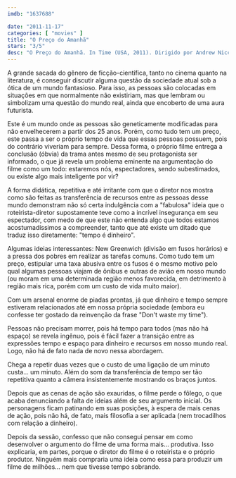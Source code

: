 ```yaml
---
imdb: "1637688"

date: "2011-11-17"
categories: [ "movies" ]
title: "O Preço do Amanhã"
stars: "3/5"
desc: "O Preço do Amanhã. In Time (USA, 2011). Dirigido por Andrew Niccol. Escrito por Andrew Niccol. Com Justin Timberlake, Olivia Wilde, Shyloh Oostwald, Johnny Galecki, Colin McGurk, Will Harris, Michael William Freeman, Jesse Lee Soffer, Aaron Perilo."
---
```

A grande sacada do gênero de ficção-científica, tanto no cinema quanto na literatura, é conseguir discutir alguma questão da sociedade atual sob a ótica de um mundo fantasioso. Para isso, as pessoas são colocadas em situações em que normalmente não existiriam, mas que lembram ou simbolizam uma questão do mundo real, ainda que encoberto de uma aura futurista.

Este é um mundo onde as pessoas são geneticamente modificadas para não envelhecerem a partir dos 25 anos. Porém, como tudo tem um preço, este passa a ser o próprio tempo de vida que essas pessoas possuem, pois do contrário viveriam para sempre. Dessa forma, o próprio filme entrega a conclusão (óbvia) da trama antes mesmo de seu protagonista ser informado, o que já revela um problema eminente na argumentação do filme como um todo: estaremos nós, espectadores, sendo subestimados, ou existe algo mais inteligente por vir?

A forma didática, repetitiva e até irritante com que o diretor nos mostra como são feitas as transferência de recursos entre as pessoas desse mundo demonstram não só certa indulgência com a "fabulosa" ideia que o roteirista-diretor supostamente teve como a incrível insegurança em seu espectador, com medo de que este não entenda algo que todos estamos acostumadíssimos a compreender, tanto que até existe um ditado que traduz isso diretamente: "tempo é dinheiro".

Algumas ideias interessantes: New Greenwich (divisão em fusos horários) e a pressa dos pobres em realizar as tarefas comuns. Como tudo tem um preço, estipular uma taxa abusiva entre os fusos é o mesmo motivo pelo qual algumas pessoas viajam de ônibus e outras de avião em nosso mundo (ou moram em uma determinada região menos favorecida, em detrimento à região mais rica, porém com um custo de vida muito maior).

Com um arsenal enorme de piadas prontas, já que dinheiro e tempo sempre estiveram relacionados até em nossa própria sociedade (embora eu confesse ter gostado da reinvenção da frase "Don't waste my time").

Pessoas não precisam morrer, pois há tempo para todos (mas não há espaço) se revela ingênuo, pois é fácil fazer a transição entre as expressões tempo e espaço para dinheiro e recursos em nosso mundo real. Logo, não há de fato nada de novo nessa abordagem.

Chega a repetir duas vezes que o custo de uma ligação de um minuto custa... um minuto. Além do som da transferência de tempo ser tão repetitiva quanto a câmera insistentemente mostrando os braços juntos.

Depois que as cenas de ação são exauridas, o filme perde o fôlego, o que acaba denunciando a falta de ideias além de seu argumento inicial. Os personagens ficam patinando em suas posições, à espera de mais cenas de ação, pois não há, de fato, mais filosofia a ser aplicada (nem trocadilhos com relação a dinheiro).

Depois da sessão, confesso que não consegui pensar em como desenvolver o argumento do filme de uma forma mais... produtiva. Isso explicaria, em partes, porque o diretor do filme é o roteirista e o próprio produtor. Ninguém mais compraria uma ideia como essa para produzir um filme de milhões... nem que tivesse tempo sobrando.

